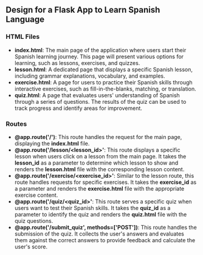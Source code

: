 ## Design for a Flask App to Learn Spanish Language

### HTML Files

- **index.html**: The main page of the application where users start their Spanish learning journey. This page will present various options for learning, such as lessons, exercises, and quizzes.
- **lesson.html**: A dedicated page that displays a specific Spanish lesson, including grammar explanations, vocabulary, and examples.
- **exercise.html**: A page for users to practice their Spanish skills through interactive exercises, such as fill-in-the-blanks, matching, or translation.
- **quiz.html**: A page that evaluates users' understanding of Spanish through a series of questions. The results of the quiz can be used to track progress and identify areas for improvement.

### Routes

- **@app.route('/')**: This route handles the request for the main page, displaying the **index.html** file.
- **@app.route('/lesson/<lesson_id>'**: This route displays a specific lesson when users click on a lesson from the main page. It takes the **lesson_id** as a parameter to determine which lesson to show and renders the **lesson.html** file with the corresponding lesson content.
- **@app.route('/exercise/<exercise_id>'**: Similar to the lesson route, this route handles requests for specific exercises. It takes the **exercise_id** as a parameter and renders the **exercise.html** file with the appropriate exercise content.
- **@app.route('/quiz/<quiz_id>'**: This route serves a specific quiz when users want to test their Spanish skills. It takes the **quiz_id** as a parameter to identify the quiz and renders the **quiz.html** file with the quiz questions.
- **@app.route('/submit_quiz', methods=['POST'])**: This route handles the submission of the quiz. It collects the user's answers and evaluates them against the correct answers to provide feedback and calculate the user's score.